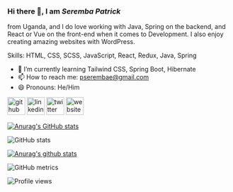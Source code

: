 ### Hi there 👋, I am *Seremba Patrick*
 from Uganda, and I do love working with Java, Spring on the backend, and React or Vue on the front-end when it comes to Development. I also enjoy creating amazing websites with WordPress.

Skills: HTML, CSS, SCSS, JavaScript, React, Redux, Java, Spring

- 🌱 I’m currently learning Tailwind CSS, Spring Boot, Hibernate 
- 📫 How to reach me: pserembae@gmail.com 
- 😄 Pronouns: He/Him 


[<img src='https://cdn.jsdelivr.net/npm/simple-icons@3.0.1/icons/github.svg' alt='github' height='40'>](https://github.com/https://github.com/Seremba/)  [<img src='https://cdn.jsdelivr.net/npm/simple-icons@3.0.1/icons/linkedin.svg' alt='linkedin' height='40'>](https://www.linkedin.com/in/https://www.linkedin.com/in/seremba-patrick//)  [<img src='https://cdn.jsdelivr.net/npm/simple-icons@3.0.1/icons/twitter.svg' alt='twitter' height='40'>](https://twitter.com/https://twitter.com/dev_seremba)  [<img src='https://cdn.jsdelivr.net/npm/simple-icons@3.0.1/icons/icloud.svg' alt='website' height='40'>](https://seremba.github.io/portfolio/)  

[![Anurag's GitHub stats](https://github-readme-stats.vercel.app/api?username=Seremba)](https://github.com/anuraghazra/github-readme-stats)

![GitHub stats](https://github-readme-stats.vercel.app/api?username=Seremba&show_icons=true) 

[![Anurag's github stats](https://github-readme-stats.vercel.app/api?username=Seremba)](https://github.com/Seremba/github-readme-stats)

![GitHub metrics](https://metrics.lecoq.io/https://github.com/Seremba/)  

![Profile views](https://gpvc.arturio.dev/https://github.com/Seremba/)  

